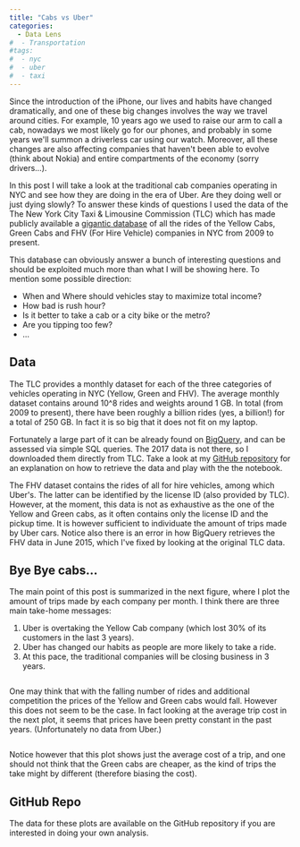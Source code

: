 ```yaml
---
title: "Cabs vs Uber"
categories:
  - Data Lens
#  - Transportation
#tags:
#  - nyc
#  - uber
#  - taxi
---
```


Since the introduction of the iPhone, our lives and habits have changed dramatically, and one of these big changes involves the way we travel around cities. For example, 10 years ago we used to raise our arm to call a cab, nowadays we most likely go for our phones, and probably in some years we'll summon a driverless car using our watch. Moreover, all these changes are also affecting companies that haven't been able to evolve (think about Nokia) and entire compartments of the economy (sorry drivers...).

In this post I will take a look at the traditional cab companies operating in NYC and see how they are doing in the era of Uber. Are they doing well or just dying slowly? To answer these kinds of questions I used the data of the The New York City Taxi & Limousine Commission (TLC) which has made publicly available a [gigantic database](http://www.nyc.gov/html/tlc/html/about/trip_record_data.shtml) of all the rides of the Yellow Cabs, Green Cabs and FHV (For Hire Vehicle) companies in NYC from 2009 to present.

This database can obviously answer a bunch of interesting questions and should be exploited much more than what I will be showing here. To mention some possible direction:
* When and Where should vehicles stay to maximize total income?
* How bad is rush hour?
* Is it better to take a cab or a city bike or the metro?
* Are you tipping too few?
* ...

## Data

The TLC provides a monthly dataset for each of the three categories of vehicles operating in NYC (Yellow, Green and FHV). The average monthly dataset contains around 10^8 rides and weights around 1 GB. In total (from 2009 to present), there have been roughly a billion rides (yes, a billion!) for a total of 250 GB. In fact it is so big that it does not fit on my laptop.

Fortunately a large part of it can be already found on [BigQuery](https://cloud.google.com/bigquery/public-data/nyc-tlc-trips), and can be assessed via simple SQL queries. The 2017 data is not there, so I downloaded them directly from TLC. Take a look at my [GitHub repository](https://github.com/gt987/Cabs-vs-Uber) for an explanation on how to retrieve the data and play with the the notebook.

The FHV dataset contains the rides of all for hire vehicles, among which Uber's. The latter can be identified by the license ID (also provided by TLC). However, at the moment, this data is not as exhaustive as the one of the Yellow and Green cabs, as it often contains only the license ID and the pickup time. It is however sufficient to individuate the amount of trips made by Uber cars. Notice also there is an error in how BigQuery retrieves the FHV data in June 2015, which I've fixed by looking at the original TLC data.  

## Bye Bye cabs...

The main point of this post is summarized in the next figure, where I plot the amount of trips made by each company per month. I think there are three main take-home messages:
1. Uber is overtaking the Yellow Cab company (which lost 30%  of its customers in the last 3 years).
2. Uber has changed our habits as people are more likely to take a ride.
3. At this pace, the traditional companies will be closing business in 3 years.

<img src="https://gt987.github.io/assets/images/CabsVsUber/time.png" alt="">

One may think that with the falling number of rides and additional competition the prices of the Yellow and Green cabs would fall. However this does not seem to be the case. In fact looking at the average trip cost in the next plot, it seems that prices have been pretty constant in the past years. (Unfortunately no data from Uber.)

<img src="https://gt987.github.io/assets/images/CabsVsUber/price.png" alt="">

Notice however that this plot shows just the average cost of a trip, and one should not think that the Green cabs are cheaper, as the kind of trips the take might by different (therefore biasing the cost).

## GitHub Repo

The data for these plots are available on the GitHub repository if you are interested in doing your own analysis.
